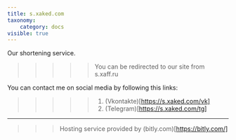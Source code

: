 ```yaml
---
title: s.xaked.com
taxonomy:
    category: docs
visible: true
---
```


Our shortening service.

>>>>> You can be redirected to our site from s.xaff.ru

You can contact me on social media by following this links:

>>>>> 1. (Vkontakte)[https://s.xaked.com/vk]
>>>>> 1. (Telegram)[https://s.xaked.com/tg]

---

>>> Hosting service provided by (bitly.com)[https://bitly.com/]
